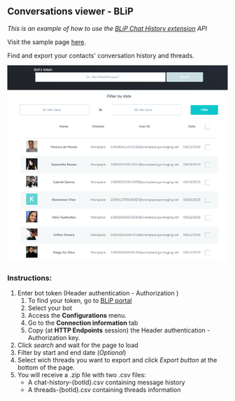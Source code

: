 ## Conversations viewer - BLiP 

*This is an example of how to use the [BLiP Chat History extension](https://docs.blip.ai/#chat-history) API*

Visit the sample page [here](https://history-blip.herokuapp.com/).

Find and export your contacts' conversation history and threads.

![Page example](images/example.png)

### Instructions: 

1. Enter bot token (Header authentication - Authorization )
    1. To find your token, go to [BLiP portal](https://portal.blip.ai/)
    2. Select your bot
    3. Access the **Configurations** menu.
    4. Go to the **Connection information** tab
    5. Copy (at **HTTP Endpoints** session) the Header authentication - Authorization key.
2. Click *search* and wait for the page to load
3. Filter by start and end date (*Optional*)
4. Select wich threads you want to export and click *Export button* at the bottom of the page.
5. You will receive a .zip file with two .csv files:
    * A chat-history-{botId}.csv containing message history
    * A threads-{botId}.csv containing threads information